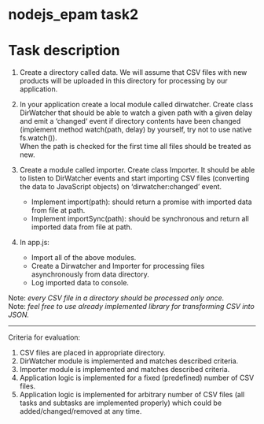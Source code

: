 # nodejs_epam task2

# Task description

1. Create a directory called data. We will assume that CSV files with new products will be uploaded in this directory for processing by our application.

2. In your application create a local module called dirwatcher. Create class DirWatcher that should be able to watch a given path with a given delay  
and emit a ‘changed‘ event if directory contents have been changed (implement method watch(path, delay) by yourself, try not to use native fs.watch()).  
When the path is checked for the first time all files should be treated as new.

3. Create a module called importer. Create class Importer. It should be able to listen to DirWatcher events and start importing CSV files (converting the data to JavaScript objects) on ‘dirwatcher:changed’ event.
    * Implement import(path): should return a promise with imported data from file at path.
    * Implement importSync(path): should be synchronous and return all imported data from file at path.

4. In app.js:
    * Import all of the above modules.
    * Create a Dirwatcher and Importer for processing files asynchronously from data directory.
    * Log imported data to console.


Note: _every CSV file in a directory should be processed only once._  
Note: _feel free to use already implemented library for transforming CSV into JSON._

---

Criteria for evaluation:
1. CSV files are placed in appropriate directory.
2. DirWatcher module is implemented and matches described criteria.
3. Importer module is implemented and matches described criteria.
4. Application logic is implemented for a fixed (predefined) number of CSV files.
5. Application logic is implemented for arbitrary number of CSV files (all tasks and subtasks are implemented properly) which could be added/changed/removed at any time.
